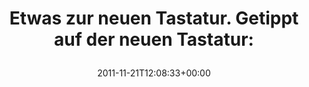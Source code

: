 ---
retweeted: false
source: <a href="http://itunes.apple.com/us/app/twitter/id409789998?mt=12" rel="nofollow">Twitter
  for Mac</a>
entities:
  hashtags: []
  symbols: []
  user_mentions: []
  urls:
  - url: http://t.co/PEN5arOI
    expanded_url: http://bascht.com/blog/2011/11/21/daskeyboard/
    display_url: bascht.com/blog/2011/11/2…
    indices:
    - '58'
    - '78'
display_text_range:
- '0'
- '78'
favorite_count: '0'
id_str: '138589611931869184'
truncated: false
retweet_count: '0'
id: '138589611931869184'
possibly_sensitive: false
created_at: Mon Nov 21 12:08:33 +0000 2011
favorited: false
full_text: 'Etwas zur neuen Tastatur. Getippt auf der neuen Tastatur:'
lang: de
quote_url: http://bascht.com/blog/2011/11/21/daskeyboard/
tags:
- pesos/twitter
date: '2011-11-21T12:08:33+00:00'
src: https://twitter.com/bascht/status/138589611931869184
original_url: https://twitter.com/bascht/status/138589611931869184
type: twitter_tweet
text: 'Etwas zur neuen Tastatur. Getippt auf der neuen Tastatur:'
title: 'Etwas zur neuen Tastatur. Getippt auf der neuen Tastatur:

  '

---